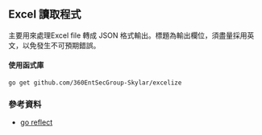 ## Excel 讀取程式
主要用來處理Excel file 轉成 JSON 格式輸出。標題為輸出欄位，須盡量採用英文，以免發生不可預期錯誤。

#### 使用函式庫
```
go get github.com/360EntSecGroup-Skylar/excelize
```


### 參考資料
* [go reflect](https://stackoverflow.com/questions/47187680/how-do-i-change-fields-a-slice-of-structs-using-reflect)
